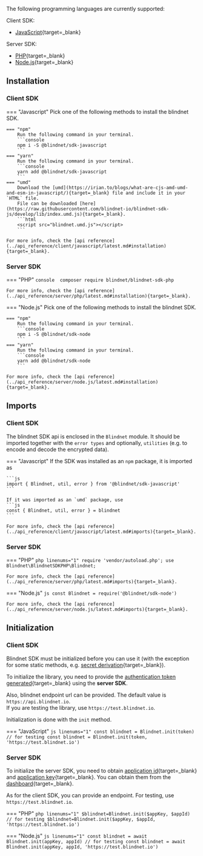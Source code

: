 The following programming languages are currently supported:

Client SDK:

- [JavaScript](../api_reference/client/javascript/latest.md){target=_blank}

Server SDK:

- [PHP](../api_reference/server/php/latest.md){target=_blank}
- [Node.js](../api_reference/server/node.js/latest.md){target=_blank}

## Installation

### Client SDK
=== "Javascript"
    Pick one of the following methods to install the blindnet SDK.

    === "npm"
        Run the following command in your terminal.
        ```console
        npm i -S @blindnet/sdk-javascript
        ```
    === "yarn"
        Run the following command in your terminal.
        ```console
        yarn add @blindnet/sdk-javascript
        ```
    === "umd"
        Download the [umd](https://irian.to/blogs/what-are-cjs-amd-umd-and-esm-in-javascript/){target=_blank} file and include it in your `HTML` file.  
        File can be downloaded [here](https://raw.githubusercontent.com/blindnet-io/blindnet-sdk-js/develop/lib/index.umd.js){target=_blank}.
        ```html
        <script src="blindnet.umd.js"></script>
        ```

    For more info, check the [api reference](../api_reference/client/javascript/latest.md#installation){target=_blank}.

### Server SDK
=== "PHP"
    ```console 
    composer require blindnet/blindnet-sdk-php
    ```

    For more info, check the [api reference](../api_reference/server/php/latest.md#installation){target=_blank}.

=== "Node.js"
    Pick one of the following methods to install the blindnet SDK.
    
    === "npm"
        Run the following command in your terminal.
        ```console
        npm i -S @blindnet/sdk-node
        ```
    === "yarn"
        Run the following command in your terminal.
        ```console
        yarn add @blindnet/sdk-node
        ```

    For more info, check the [api reference](../api_reference/server/node.js/latest.md#installation){target=_blank}.
    

## Imports

### Client SDK
The blindnet SDK api is enclosed in the `Blindnet` module. It should be imported together with the `error types` and optionally, `utilities` (e.g. to encode and decode the encrypted data).

=== "Javascript"
    If the SDK was installed as an `npm` package, it is imported as

    ```js
    import { Blindnet, util, error } from '@blindnet/sdk-javascript'
    ```

    If it was imported as an `umd` package, use
    ```js
    const { Blindnet, util, error } = blindnet
    ```

    For more info, check the [api reference](../api_reference/client/javascript/latest.md#imports){target=_blank}.

### Server SDK
=== "PHP"
    ```php linenums="1"
    require 'vendor/autoload.php';
    use Blindnet\BlindnetSDKPHP\Blindnet;
    ```

    For more info, check the [api reference](../api_reference/server/php/latest.md#imports){target=_blank}.

=== "Node.js"
    ```js
    const Blindnet = require('@blindnet/sdk-node')
    ```

    For more info, check the [api reference](../api_reference/server/node.js/latest.md#imports){target=_blank}.

## Initialization

### Client SDK 
Blindnet SDK must be initialized before you can use it (with the exception for some static methods, e.g. [secret derivation](./managing_users_access.md#splitting_secrets){target=_blank}).

To initialize the library, you need to provide the [authentication token generated](./managing_users_access.md#creating_user_tokens){target=_blank} using the **server SDK**.

Also, blindnet endpoint url can be provided. The default value is `https://api.blindnet.io`.  
If you are testing the library, use `https://test.blindnet.io`.

Initialization is done with the `init` method.
  
=== "JavaScript"
    ```js linenums="1"
    const blindnet = Blindnet.init(token)
    // for testing
    const blindnet = Blindnet.init(token, 'https://test.blindnet.io')
    ```

### Server SDK
To initialize the server SDK, you need to obtain [application id](../other/glossary.md#application_id){target=_blank} and [application key](../other/glossary.md#application_key){target=_blank}. You can obtain them from the [dashboard](https://dashboard.blindnet.io){target=_blank}.

As for the client SDK, you can provide an endpoint. For testing, use `https://test.blindnet.io`.

=== "PHP"
    ```php linenums="1"
    $blindnet=Blindnet.init($appKey, $appId)
    // for testing
    $blindnet=Blindnet.init($appKey, $appId, 'https://test.blindnet.io')
    ```

=== "Node.js"
    ```js linenums="1"
    const blindnet = await Blindnet.init(appKey, appId)
    // for testing
    const blindnet = await Blindnet.init(appKey, appId, 'https://test.blindnet.io')
    ```